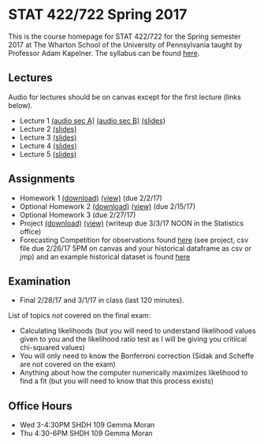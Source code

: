 # STAT 422/722 Spring 2017

This is the course homepage for STAT 422/722 for the Spring semester 2017 at The Wharton School of the University of Pennsylvania taught by Professor Adam Kapelner. The syllabus can be found [here](https://raw.githubusercontent.com/kapelner/Wharton_Stat_422_722/master/syllabus/syllabus.pdf).

## Lectures

Audio for lectures should be on canvas except for the first lecture (links below).

* Lecture 1 [(audio sec A)](https://clyp.it/ty1cebu4) [(audio sec B)](https://clyp.it/d3tmzv0b) [(slides)](https://github.com/kapelner/Wharton_Stat_422_722/blob/master/lectures/lec01/slides.pdf)
* Lecture 2 [(slides)](https://github.com/kapelner/Wharton_Stat_422_722/blob/master/lectures/lec02/slides.pdf)
* Lecture 3 [(slides)](https://github.com/kapelner/Wharton_Stat_422_722/blob/master/lectures/lec03/slides.pdf)
* Lecture 4 [(slides)](https://github.com/kapelner/Wharton_Stat_422_722/blob/master/lectures/lec04/slides4.pdf)
* Lecture 5 [(slides)](https://github.com/kapelner/Wharton_Stat_422_722/blob/master/lectures/lec05/slides5.pdf)


## Assignments

* Homework 1 [(download)](https://github.com/kapelner/Wharton_Stat_422_722/blob/master/assignments/hw01/hw01.pdf?raw=true) [(view)](https://github.com/kapelner/Wharton_Stat_422_722/blob/master/assignments/hw01/hw01.pdf)
(due 2/2/17)
* Optional Homework 2 [(download)](https://github.com/kapelner/Wharton_Stat_422_722/blob/master/assignments/hw02/hw02.pdf?raw=true) [(view)](https://github.com/kapelner/Wharton_Stat_422_722/blob/master/assignments/hw02/hw02.pdf)
(due 2/15/17)
* Optional Homework 3 (due 2/27/17)
* Project [(download)](https://github.com/kapelner/Wharton_Stat_422_722/blob/master/assignments/project/project.pdf?raw=true) [(view)](https://github.com/kapelner/Wharton_Stat_422_722/blob/master/assignments/project/project.pdf) (writeup due 3/3/17 NOON in the Statistics office)
* Forecasting Competition for observations found [here](https://github.com/kapelner/Wharton_Stat_422_722/blob/master/assignments/project/stat_422_722_project_prediction_set.jmp?raw=true) (see project, csv file due 2/26/17 5PM on canvas and your historical dataframe as csv or jmp) and an example historical dataset is found [here](https://github.com/kapelner/Wharton_Stat_422_722/blob/master/assignments/project/stat_422_722_project_example_set_of_historical_data.jmp?raw=true)

## Examination

* Final 2/28/17 and 3/1/17 in class (last 120 minutes).

List of topics *not* covered on the final exam:

* Calculating likelihoods (but you will need to understand likelihood values given to you and the likelihood ratio test as I will be giving you critiical chi-squared values)
* You will only need to know the Bonferroni correction (Sidak and Scheffe are not covered on the exam)
* Anything about how the computer numerically maximizes likelihood to find a fit (but you will need to know that this process exists)



## Office Hours

* Wed 3-4:30PM SHDH 109 Gemma Moran
* Thu 4:30-6PM SHDH 109 Gemma Moran

<!--
## Grades and Class Standing

You can check your grades in realtime at [http://wharton.gradesly.com](http://wharton.gradesly.com). You type in your email address and the password (which was emailed to you at the beginning of the semester).-->
